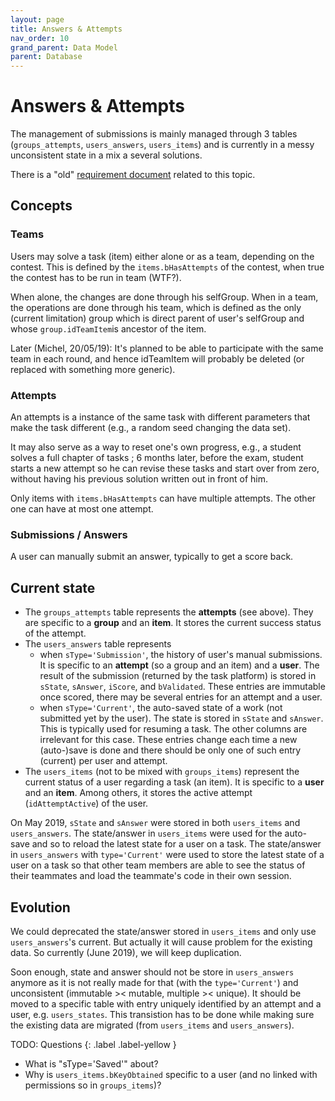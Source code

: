 ```yaml
---
layout: page
title: Answers & Attempts
nav_order: 10
grand_parent: Data Model
parent: Database
---
```


# Answers & Attempts

The management of submissions is mainly managed through 3 tables (`groups_attempts`, `users_answers`, `users_items`) and is currently in a messy unconsistent state in a mix a several solutions.

There is a "old" [requirement document](https://docs.google.com/document/d/19B-Bsab8ZaR72nhXIc8Tg6gvUX25C1HNu-BmctEQjdw/edit?usp=sharing) related to this topic.

## Concepts

### Teams
Users may solve a task (item) either alone or as a team, depending on the contest. This is defined by the `items.bHasAttempts` of the contest, when true the contest has to be run in team (WTF?).

When alone, the changes are done through his selfGroup. When in a team, the operations are done through his team, which is defined as the only (current limitation) group which is direct parent of user's selfGroup and whose `group.idTeamItem`is ancestor of the item.

Later (Michel, 20/05/19): It's planned to be able to participate with the same team in each round, and hence idTeamItem will probably be deleted (or replaced with something more generic).

### Attempts

An attempts is a instance of the same task with different parameters that make the task different (e.g., a random seed changing the data set).

It may also serve as a way to reset one's own progress, e.g., a student solves a full chapter of tasks ; 6 months later, before the exam, student starts a new attempt so he can revise these tasks and start over from zero, without having his previous solution written out in front of him.

Only items with `items.bHasAttempts` can have multiple attempts. The other one can have at most one attempt.

### Submissions / Answers

A user can manually submit an answer, typically to get a score back.

## Current state

* The `groups_attempts` table represents the **attempts** (see above). They are specific to a **group** and an **item**. It stores the current success status of the attempt.
* The `users_answers` table represents
  - when `sType='Submission'`, the history of user's manual submissions. It is specific to an **attempt** (so a group and an item) and a **user**. The result of the submission (returned by the task platform) is stored in `sState`, `sAnswer`, `iScore`, and `bValidated`. These entries are immutable once scored, there may be several entries for an attempt and a user.
  - when `sType='Current'`, the auto-saved state of a work (not submitted yet by the user). The state is stored in `sState` and `sAnswer`. This is typically used for resuming a task. The other columns are irrelevant for this case. These entries change each time a new (auto-)save is done and there should be only one of such entry (current) per user and attempt.
* The `users_items` (not to be mixed with `groups_items`) represent the current status of a user regarding a task (an item). It is specific to a **user** and an **item**. Among others, it stores the active attempt (`idAttemptActive`) of the user.

On May 2019, `sState` and `sAnswer` were stored in both `users_items` and `users_answers`. The state/answer in `users_items` were used for the auto-save and so to reload the latest state for a user on a task. The state/answer in `users_answers` with `type='Current'` were used to store the latest state of a user on a task so that other team members are able to see the status of their teammates and load the teammate's code in their own session.

## Evolution

We could deprecated the state/answer stored in `users_items` and only use `users_answers`'s current. But actually it will cause problem for the existing data. So currently (June 2019), we will keep duplication.

Soon enough, state and answer should not be store in `users_answers` anymore as it is not really made for that (with the `type='Current'`) and unconsistent (immutable >< mutable, multiple >< unique). It should be moved to a specific table with entry uniquely identified by an attempt and a user, e.g. `users_states`. This transistion has to be done while making sure the existing data are migrated (from `users_items` and `users_answers`).

TODO: Questions
{: .label .label-yellow }

* What is "sType='Saved'" about?
* Why is `users_items.bKeyObtained` specific to a user (and no linked with permissions so in `groups_items`)?

